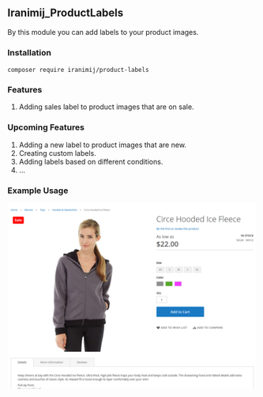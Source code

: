 ## Iranimij_ProductLabels
By this module you can add labels to your product images.

### Installation
```aiignore
composer require iranimij/product-labels
```

### Features
1. Adding sales label to product images that are on sale.

### Upcoming Features
1. Adding a new label to product images that are new.
2. Creating custom labels.
3. Adding labels based on different conditions.
4. ...

### Example Usage

![Screenshot from 2024-11-15 23-16-07.png](example.png)
